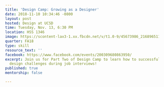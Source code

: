 ```yaml
---
title: 'Design Camp: Growing as a Designer'
date: 2018-11-10 10:34:46 -0800
layout: post
hosted: Design at UCSD
time: Tuesday, Nov. 13, 6:30 PM
location: HSS 1346
image: https://scontent-lax3-1.xx.fbcdn.net/v/t1.0-9/45673986_2168965116677281_6031960247843684352_n.jpg?_nc_cat=110&_nc_ht=scontent-lax3-1.xx&oh=f0b028e649c96ad4494a8edf1d019a6f&oe=5C86FC67
quarter: FA18
type: skill
resource_text: ''
facebook: https://www.facebook.com/events/200309680863950/
excerpt: Join us for Part Two of Design Camp to learn how to successfully approach
  design challenges during job interviews!
published: true
mentorship: false

---
```

